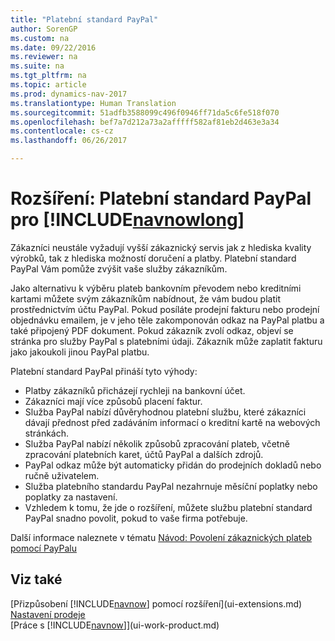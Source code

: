 ```yaml
---
title: "Platební standard PayPal"
author: SorenGP
ms.custom: na
ms.date: 09/22/2016
ms.reviewer: na
ms.suite: na
ms.tgt_pltfrm: na
ms.topic: article
ms.prod: dynamics-nav-2017
ms.translationtype: Human Translation
ms.sourcegitcommit: 51adfb3588099c496f0946ff71da5c6fe518f070
ms.openlocfilehash: bef7a7d212a73a2afffff582af81eb2d463e3a34
ms.contentlocale: cs-cz
ms.lasthandoff: 06/26/2017

---
```


# <a name="the-paypal-payments-standard-extension-to-dynamics-nav"></a>Rozšíření: Platební standard PayPal pro [!INCLUDE[navnowlong](includes/navnowlong_md.md)]
Zákazníci neustále vyžadují vyšší zákaznický servis jak z hlediska kvality výrobků, tak z hlediska možností doručení a platby. Platební standard PayPal Vám pomůže zvýšit vaše služby zákazníkům.

Jako alternativu k výběru plateb bankovním převodem nebo kreditními kartami můžete svým zákazníkům nabídnout, že vám budou platit prostřednictvím účtu PayPal. Pokud posíláte prodejní fakturu nebo prodejní objednávku emailem, je v jeho těle zakomponován odkaz na PayPal platbu a také připojený PDF dokument. Pokud zákazník zvolí odkaz, objeví se stránka pro služby PayPal s platebními údaji. Zákazník může zaplatit fakturu jako jakoukoli jinou PayPal platbu.

Platební standard PayPal přináší tyto výhody:

- Platby zákazníků přicházejí rychleji na bankovní účet.
- Zákazníci mají více způsobů placení faktur.
- Služba PayPal nabízí důvěryhodnou platební službu, které zákazníci dávají přednost před zadáváním informací o kreditní kartě na webových stránkách.
- Služba PayPal nabízí několik způsobů zpracování plateb, včetně zpracování platebních karet, účtů PayPal a dalších zdrojů.
- PayPal odkaz může být automaticky přidán do prodejních dokladů nebo ručně uživatelem.
- Služba platebního standardu PayPal nezahrnuje měsíční poplatky nebo poplatky za nastavení.
- Vzhledem k tomu, že jde o rozšíření, můžete službu platební standard PayPal snadno povolit, pokud to vaše firma potřebuje.  

Další informace naleznete v tématu [Návod: Povolení zákaznických plateb pomocí PayPalu](sales-how-enable-customer-payments-paypal.md)

## <a name="see-also"></a>Viz také  
[Přizpůsobení [!INCLUDE[navnow](includes/navnow_md.md)] pomocí rozšíření](ui-extensions.md)  
[Nastavení prodeje](sales-setup-sales.md)  
[Práce s [!INCLUDE[navnow](includes/navnow_md.md)]](ui-work-product.md)

